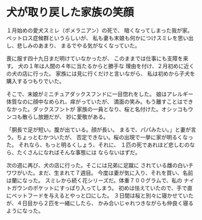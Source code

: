 # 犬が取り戻した家族の笑顔

１月始めの愛犬スミレ（ポメラニアン）の死で、
暗くなってしまった我が家。ペットロス症候群というらしいが、
私も妻も末娘も何かにつけスミレを思い出し、悲しみのあまり、
まるでやる気がなくなっていた。

喪に服す四十九日まだ明けていなかったが、
このままでは仕事にも支障を来す。
犬の１年は人間の４年に当たるからと勝手な
理由を付け、２月初めに近くの犬の店に行った。
家族には見に行くだけと言いながら、
私は初めから子犬を購入するつもりでいた。

そこで、末娘がミニチュアダックスフンドに一目惚れをした。
娘はアレルギー体質なのに顔中なめられ、痒がっていたが、
満面の笑み。もう離すことはできなかった。ダックスフントが
家族の一員となり、桜と名付けた。オシッコもウンコも散らし放題だが、
妙に愛敬がある。

「胴長で足が短い。腹が出ている。顔が長い。
まるで、パパみたい。」と妻が言う。ちょっとむかついたが、
否定できない。桜の出現で一挙に家が明るくなった。
それなら、もっと明るくしょう、それに、
１匹の死であれほど悲しむのなら、たくさんになればそんな事態には
ならないはずだ。

次の週に再び、犬の店に行った。そこには兄弟に足蹴に
されている雌の白いチワワがいた。まだ、生まれて７週目。
今度は妻が気に入り、それを買い、名前は蘭になった。
スミレから続く花シリーズだ。体重７００グラムで、私の
ナイトガウンのポケットにすっぱり入ってしまう。
初めは怯えていたので、手で直にペットフードを与えるとやっと口にした。
３日間は桜と別々に寝かせていたが、４日目から２匹を一緒にしたら、
かみ合いじゃれつきながらも仲良く寝るようになった。
